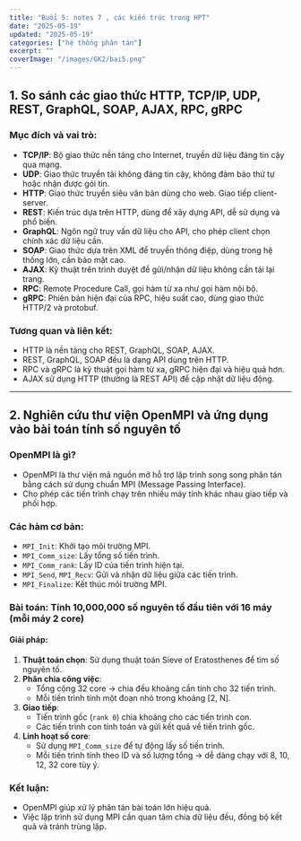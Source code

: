 ```yaml
---
title: "Buổi 5: notes 7 , các kiến trúc trong HPT"
date: "2025-05-19"
updated: "2025-05-19"
categories: ["hệ thống phân tán"]
excerpt: ""
coverImage: "/images/GK2/bai5.png"
---
```

## 1. So sánh các giao thức HTTP, TCP/IP, UDP, REST, GraphQL, SOAP, AJAX, RPC, gRPC

### Mục đích và vai trò:
- **TCP/IP**: Bộ giao thức nền tảng cho Internet, truyền dữ liệu đáng tin cậy qua mạng.
- **UDP**: Giao thức truyền tải không đáng tin cậy, không đảm bảo thứ tự hoặc nhận được gói tin.
- **HTTP**: Giao thức truyền siêu văn bản dùng cho web. Giao tiếp client-server.
- **REST**: Kiến trúc dựa trên HTTP, dùng để xây dựng API, dễ sử dụng và phổ biến.
- **GraphQL**: Ngôn ngữ truy vấn dữ liệu cho API, cho phép client chọn chính xác dữ liệu cần.
- **SOAP**: Giao thức dựa trên XML để truyền thông điệp, dùng trong hệ thống lớn, cần bảo mật cao.
- **AJAX**: Kỹ thuật trên trình duyệt để gửi/nhận dữ liệu không cần tải lại trang.
- **RPC**: Remote Procedure Call, gọi hàm từ xa như gọi hàm nội bộ.
- **gRPC**: Phiên bản hiện đại của RPC, hiệu suất cao, dùng giao thức HTTP/2 và protobuf.

### Tương quan và liên kết:
- HTTP là nền tảng cho REST, GraphQL, SOAP, AJAX.
- REST, GraphQL, SOAP đều là dạng API dùng trên HTTP.
- RPC và gRPC là kỹ thuật gọi hàm từ xa, gRPC hiện đại và hiệu quả hơn.
- AJAX sử dụng HTTP (thường là REST API) để cập nhật dữ liệu động.

---

## 2. Nghiên cứu thư viện OpenMPI và ứng dụng vào bài toán tính số nguyên tố

### OpenMPI là gì?
- OpenMPI là thư viện mã nguồn mở hỗ trợ lập trình song song phân tán bằng cách sử dụng chuẩn MPI (Message Passing Interface).
- Cho phép các tiến trình chạy trên nhiều máy tính khác nhau giao tiếp và phối hợp.

### Các hàm cơ bản:
- `MPI_Init`: Khởi tạo môi trường MPI.
- `MPI_Comm_size`: Lấy tổng số tiến trình.
- `MPI_Comm_rank`: Lấy ID của tiến trình hiện tại.
- `MPI_Send`, `MPI_Recv`: Gửi và nhận dữ liệu giữa các tiến trình.
- `MPI_Finalize`: Kết thúc môi trường MPI.

### Bài toán: Tính 10,000,000 số nguyên tố đầu tiên với 16 máy (mỗi máy 2 core)

#### Giải pháp:
1. **Thuật toán chọn**: Sử dụng thuật toán Sieve of Eratosthenes để tìm số nguyên tố.
2. **Phân chia công việc**:
   - Tổng cộng 32 core → chia đều khoảng cần tính cho 32 tiến trình.
   - Mỗi tiến trình tính một đoạn nhỏ trong khoảng [2, N].
3. **Giao tiếp**:
   - Tiến trình gốc (`rank 0`) chia khoảng cho các tiến trình con.
   - Các tiến trình con tính toán và gửi kết quả về tiến trình gốc.
4. **Linh hoạt số core**:
   - Sử dụng `MPI_Comm_size` để tự động lấy số tiến trình.
   - Mỗi tiến trình tính theo ID và số lượng tổng → dễ dàng chạy với 8, 10, 12, 32 core tùy ý.

### Kết luận:
- OpenMPI giúp xử lý phân tán bài toán lớn hiệu quả.
- Việc lập trình sử dụng MPI cần quan tâm chia dữ liệu đều, đồng bộ kết quả và tránh trùng lặp.

